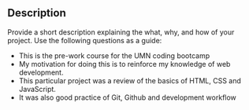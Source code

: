# <Your-Project-Title>

## Description

Provide a short description explaining the what, why, and how of your project. Use the following questions as a guide:

- This is the pre-work course for the UMN coding bootcamp
- My motivation for doing this is to reinforce my knowledge of web development.
- This particular project was a review of the basics of HTML, CSS and JavaScript.
- It was also good practice of Git, Github and development workflow